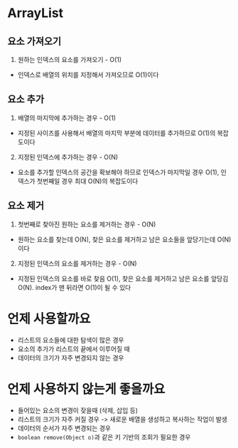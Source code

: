 # ArrayList

## 요소 가져오기
1. 원하는 인덱스의 요소를 가져오기 - O(1)
- 인덱스로 배열의 위치를 지정해서 가져오므로 O(1)이다

## 요소 추가
1. 배열의 마지막에 추가하는 경우 - O(1)
- 지정된 사이즈를 사용해서 배열의 마지막 부분에 데이터를 추가하므로 O(1)의 복잡도이다

2. 지정된 인덱스에 추가하는 경우 - O(N)
- 요소를 추가할 인덱스의 공간을 확보해야 하므로 인덱스가 마지막일 경우 O(1), 인덱스가 첫번째일 경우 최대 O(N)의 복잡도이다

## 요소 제거
1. 첫번째로 찾아진 원하는 요소를 제거하는 경우 - O(N)
- 원하는 요소를 찾는데 O(N), 찾은 요소를 제거하고 남은 요소들을 앞당기는데 O(N)이다

2. 지정된 인덱스의 요소를 제거하는 경우 - O(N)
- 지정된 인덱스의 요소를 바로 찾음 O(1), 찾은 요소를 제거하고 남은 요소를 앞당김 O(N). index가 맨 뒤라면 O(1)이 될 수 있다


# 언제 사용할까요
- 리스트의 요소들에 대한 탐색이 많은 경우
- 요소의 추가가 리스트의 끝에서 이루어질 때
- 데이터의 크기가 자주 변경되지 않는 경우

# 언제 사용하지 않는게 좋을까요
- 들어있는 요소의 변경이 잦을때 (삭제, 삽입 등)
- 리스트의 크기가 자주 커질 경우 -> 새로운 배열을 생성하고 복사하는 작업이 발생
- 데이터의 순서가 자주 변경되는 경우
- `boolean remove(Object o)`과 같은 키 기반의 조회가 필요한 경우